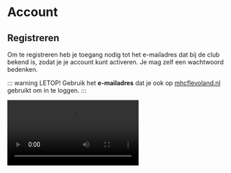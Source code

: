 # Account

## Registreren
Om te registreren heb je toegang nodig tot het e-mailadres dat bij de club bekend is, zodat je je account kunt activeren. Je mag zelf een wachtwoord bedenken.

::: warning LETOP!
Gebruik het **e-mailadres** dat je ook op [mhcflevoland.nl](http://mhcflevoland.nl/) gebruikt om in te loggen.
:::

<video src="/video/create-account.mov" controls="controls" />

## Meerdere accounts

### Is het mogelijk om op een apparaat meerdere accounts te hebben?
> Ja dat is mogelijk. Op twee manieren
> 1. met meerdere losse accounts
> 2. met een [familie account](#familie-account)

### Werken met losse accounts:

<video src="/video/switching-accounts.mov" controls="controls" />

## Meerdere accounts met zelfde email

### Meerdere accounts met de zelfde email?
> Een meerdere accounts met zelfde email is een account waar meerdere kinderen onder vallen om dat ze de zelfde email hebben.<br>
> Zie het als een account met één login om meerdere lidmaatschappen kan zien op de clubapp.
::: tip E-mail wijzigen om dit op op te zetten ?
Dit kan je aan passen op  [mhcflevoland.nl(wijzig gegevens)](https://www.mhcflevoland.nl/index.php?page=Wijzig_gegevens) <br>
Uitleg: klik [hier](https://wiki.mhcflevoland.nl/clubapp/faq.html#hoe-wijzig-ik-mijn-e-mail-address-op-allunited-mhcflevoland-nl)

:::
Dit staat los van een familie account in allunited.

![account switch image](/img/account_switch.jpeg)


::: tip Problemen met je account of vragen?
Stuur dan gerust een e-mail naar [clubapp@mhcflevoland.nl](mailto:clubapp@mhcflevoland.nl)
:::
